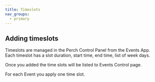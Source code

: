 ```yaml
---
title: Timeslots
nav_groups:
  - primary
---
```



## Adding timeslots

Timeslots are managed in the Perch Control Panel from the Events App. Each timeslot has a  slot duration, start time, end time, list of week days.

Once you added the time slots will be listed to Events Control page.

For each Event you apply one time slot.

